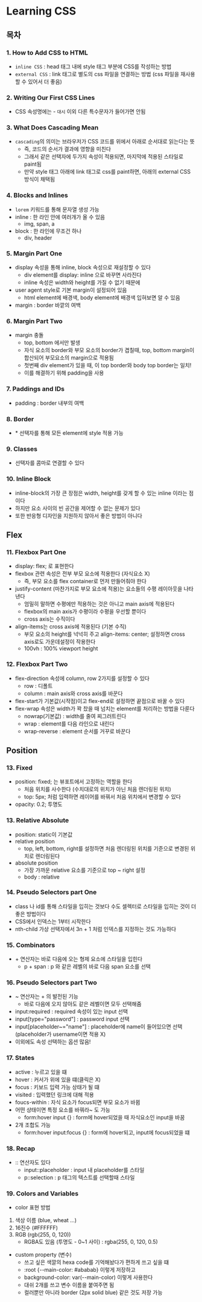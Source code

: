 # Learning CSS
## 목차
### 1. How to Add CSS to HTML
- `inline CSS` : head 태그 내에 style 태그 부분에 CSS를 작성하는 방법
- `external CSS` : link 태그로 별도의 css 파일을 연결하는 방법 (css 파일을 재사용할 수 있어서 더 좋음)
### 2. Writing Our First CSS Lines
- CSS 속성명에는 - `대시` 이외 다른 특수문자가 들어가면 안됨
### 3. What Does Cascading Mean
- `cascading`의 의미는 브라우저가 CSS 코드를 위에서 아래로 순서대로 읽는다는 뜻
  - 즉, 코드의 순서가 결과에 영향을 미친다
  - 그래서 같은 선택자에 두가지 속성이 적용되면, 마지막에 적용된 스타일로 paint됨
  - 만약 style 태그 아래에 link 태그로 css를 paint하면, 아래의 external CSS 방식이 채택됨
### 4. Blocks and Inlines
- `lorem` 키워드를 통해 문자열 생성 가능
- inline : 한 라인 안에 여러개가 올 수 있음
  - img, span, a
- block : 한 라인에 무조건 하나
  - div, header
### 5. Margin Part One
- display 속성을 통해 inline, block 속성으로 재설정할 수 있다
  - div element를 display: inline 으로 바꾸면 사라진다
  - inline 속성은 width와 height를 가질 수 없기 때문에
- user agent style로 기본 margin이 설정되어 있음
  - html element에 배경색, body element에 배경색 입혀보면 알 수 있음
- margin : border 바깥의 여백
### 6. Margin Part Two
- margin 충돌
  - top, bottom 에서만 발생
  - 자식 요소의 border와 부모 요소의 border가 겹칠때, top, bottom margin이 합산되어 부모요소의 margin으로 적용됨
  - 첫번째 div element가 있을 때, 이 top border와 body top border는 일치!
  - 이를 해결하기 위해 padding을 사용
### 7. Paddings and IDs
- padding : border 내부의 여백
### 8. Border
- \* 선택자를 통해 모든 element에 style 적용 가능
### 9. Classes 
- 선택자를 콤마로 연결할 수 있다
### 10. Inline Block
- inline-block의 가장 큰 장점은 width, height를 갖게 할 수 있는 inline 이라는 점이다
- 하지만 요소 사이의 빈 공간을 제어할 수 없는 문제가 있다
- 또한 반응형 디자인을 지원하지 않아서 좋은 방법이 아니다

## Flex
### 11. Flexbox Part One
- display: flex; 로 표현한다
- flexbox 관련 속성은 전부 부모 요소에 적용한다 (자식요소 X) 
  - 즉, 부모 요소를 flex container로 먼저 만들어줘야 한다
- justify-content (마찬가지로 부모 요소에 적용)는 요소들의 수평 레이아웃을 나타낸다
  - 엄밀히 말하면 수평에만 적용하는 것은 아니고 main axis에 적용된다
  - flexbox의 main axis가 수평이라 수평을 우선할 뿐이다
  - cross axis는 수직이다
- align-items는 cross axis에 적용된다 (기본 수직)
  - 부모 요소의 height를 넉넉히 주고 align-items: center; 설정하면 cross axis로도 가운데설정이 작용한다
  - 100vh : 100% viewport height
### 12. Flexbox Part Two
- flex-direction 속성에 column, row 2가지를 설정할 수 있다
  - row : 디폴트
  - column : main axis와 cross axis를 바꾼다
- flex-start가 기본값(시작점)이고 flex-end로 설정하면 끝점으로 바꿀 수 있다
- flex-wrap 속성은 width가 꽉 찼을 때 넘치는 element를 처리하는 방법을 다룬다
  - nowrap(기본값) : width를 줄여 찌그러트린다
  - wrap : element를 다음 라인으로 내린다
  - wrap-reverse : element 순서를 거꾸로 바꾼다

## Position
### 13. Fixed
- position: fixed; 는 뷰포트에서 고정하는 역할을 한다
  - 처음 위치를 사수한다 (수치대로의 위치가 아닌 처음 렌더링된 위치)
  - top: 5px; 처럼 입력하면 레이어를 바꿔서 처음 위치에서 변경할 수 있다
- opacity: 0.2; 투명도

### 13. Relative Absolute
- position: static이 기본값
- relative position
  - top, left, bottom, right를 설정하면 처음 렌더링된 위치를 기준으로 변경된 위치로 렌더링된다
- absolute position
  - 가장 가까운 relative 요소를 기준으로 top ~ right 설정
  - body : relative

### 14. Pseudo Selectors part One
- class 나 id를 통해 스타일을 입히는 것보다 수도 셀렉터로 스타일을 입히는 것이 더 좋은 방법이다
- CSS에서 인덱스는 1부터 시작한다
- nth-child 가상 선택자에서 3n + 1 처럼 인덱스를 지정하는 것도 가능하다

### 15. Combinators
- \+ 연산자는 바로 다음에 오는 형제 요소에 스타일을 입힌다
  - p + span : p 와 같은 레벨의 바로 다음 span 요소를 선택

### 16. Pseudo Selectors part Two
- \~ 연산자는 + 의 발전된 기능
  - 바로 다음에 오지 않아도 같은 레벨이면 모두 선택해줌
- input:required : required 속성이 있는 input 선택
- input[type="password"] : password input 선택
- input[placeholder~="name"] : placeholder에 name이 들어있으면 선택 (placeholder가 username이면 적용 X)
- 이외에도 속성 선택하는 옵션 많음!
### 17. States
- active : 누르고 있을 떄
- hover : 커서가 위에 있을 떄(클릭은 X)
- focus : 키보드 입력 가능 상태가 될 떄
- visited : 입력했던 링크에 대해 적용
- foucs-within : 자식 요소가 focus되면 부모 요소가 바뀜
- 어떤 상태이면 특정 요소를 바꿔라~ 도 가능
  - form:hover input {} : form에 hover되었을 때 자식요소인 input을 바꿈
- 2개 조합도 가능
  - form:hover input:focus {} : form에 hover되고, input에 focus되었을 떄
### 18. Recap
- \:: 연산자도 있다
  - input::placeholder : input 내 placeholder를 스타일
  - p::selection : p 태그의 텍스트를 선택할때 스타일
### 19. Colors and Variables
- color 표현 방법
1. 색상 이름 (blue, wheat ...)
2. 16진수 (#FFFFFF)
3. RGB (rgb(255, 0, 120))
   - RGBA도 있음 (투명도 - 0~1 사이) : rgba(255, 0, 120, 0.5)

- custom property (변수)
  - 쓰고 싶은 색깔의 hexa code를 기억해놨다가 편하게 쓰고 싶을 떄
  - :root {--main-color: #ababab} 이렇게 저장하고
  - background-color: var(--main-color) 이렇게 사용한다
  - 대쉬 2개를 쓰고 변수 이름을 붙여주면 됨
  - 컬러뿐만 아니라 border (2px solid blue) 같은 것도 저장 가능